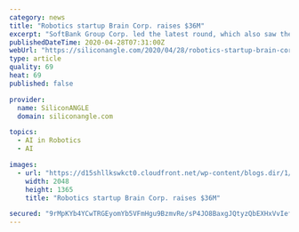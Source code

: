 ```yaml
---
category: news
title: "Robotics startup Brain Corp. raises $36M"
excerpt: "SoftBank Group Corp. led the latest round, which also saw the participation of ClearBridge Investments, Satwik Ventures and Qualcomm Ventures. Brain has now raised $150 million in total. Robots that can clean,"
publishedDateTime: 2020-04-28T07:31:00Z
webUrl: "https://siliconangle.com/2020/04/28/robotics-startup-brain-corp-raises-36m/"
type: article
quality: 69
heat: 69
published: false

provider:
  name: SiliconANGLE
  domain: siliconangle.com

topics:
  - AI in Robotics
  - AI

images:
  - url: "https://d15shllkswkct0.cloudfront.net/wp-content/blogs.dir/1/files/2020/04/88011872_100932704849666_4683343635045941248_o.jpg"
    width: 2048
    height: 1365
    title: "Robotics startup Brain Corp. raises $36M"

secured: "9rMpKYb4YCwTRGEyomYb5VFmHgu9BzmvRe/sP4JO8BaxgJQtyzQbEXHxVvIefh+54OecpyMw7XZAXmIuYWOjil/+rT0sw2xIfhTe7+o3h8AW9o/8EdVff2eYXn9ZCtciuIHTw0GW3Q9fj66yWlu597TPlCdpFb0AVbwbiSZp6RbDVGm8O+/4m7DoLf7mEMC+u2ljvpBC1cMQLNK7yGcjcuRRJbVzpHAR3Wdjk3LY4FehyZ/4FpWvmEQWqGbEXvSrK/5zPTtQVEn8cLQx9bRiyhod2t/XoNvGSWKkWTl++k4hdcPugt7fsPyIhdVRZELR;NzjqBSZJQhqKPIV1t/OzPw=="
---
```


